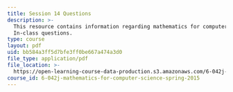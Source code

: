 ```yaml
---
title: Session 14 Questions
description: >-
  This resource contains information regarding mathematics for computer science:
  In-class questions.
type: course
layout: pdf
uid: bb584a3ff5d7bfe3ff0be667a474a3d0
file_type: application/pdf
file_location: >-
  https://open-learning-course-data-production.s3.amazonaws.com/6-042j-mathematics-for-computer-science-spring-2015/bb584a3ff5d7bfe3ff0be667a474a3d0_MIT6_042JS15_cp14.pdf
course_id: 6-042j-mathematics-for-computer-science-spring-2015
---
```

